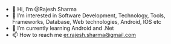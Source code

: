 - 👋 Hi, I’m @Rajesh Sharma
- 👀 I’m interested in Software Development, Technology, Tools, Frameworks, Database, Web technologies, Android, IOS etc
- 🌱 I’m currently learning Android and .Net
- 📫 How to reach me  er.rajesh.sharma@gmail.com

<!---
errajeshsharma/errajeshsharma is a ✨ special ✨ repository because its `README.md` (this file) appears on your GitHub profile.
You can click the Preview link to take a look at your changes.
--->
